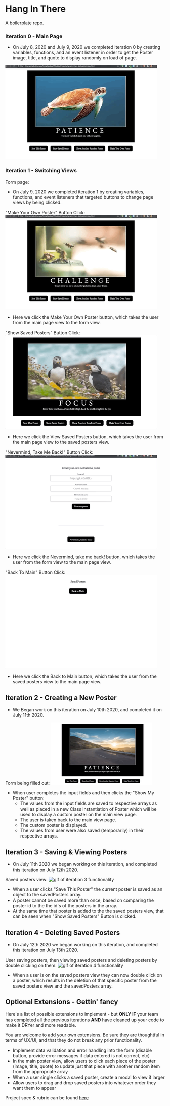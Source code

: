 # Hang In There

A boilerplate repo.

### Iteration 0 - Main Page

- On July 8, 2020 and July 9, 2020 we completed iteration 0 by creating variables, functions, and an event listener in order to get the Poster image, title, and quote to display randomly on load of page.

![gif of main page poster upon load](/ReadMeGifs/PageLoad.gif)

### Iteration 1 - Switching Views

Form page:

- On July 9, 2020 we completed iteration 1 by creating variables, functions, and event listeners that targeted buttons to change page views by being clicked.

"Make Your Own Poster" Button Click:
![gif of Make Your Own Poster Button being clicked](/ReadMeGifs/viewForm.gif)

- Here we click the Make Your Own Poster button, which takes the user from the main page view to the form view.

"Show Saved Posters" Button Click:
![gif of View Saved Posters button being clicked](/ReadMeGifs/showSavedPostersButton.gif)

- Here we click the View Saved Posters button, which takes the user from the main page view to the saved posters view.

"Nevermind, Take Me Back!" Button Click:
![gif of Nevermind, take me back! button being clicked](/ReadMeGifs/takeMeBack.gif)

- Here we click the Nevermind, take me back! button, which takes the user from the form view to the main page view.

"Back To Main" Button Click:
![gif of Back to Main button being clicked](/ReadMeGifs/backToMainButton.gif)

- Here we click the Back to Main button, which takes the user from the saved posters view to the main page view.

## Iteration 2 - Creating a New Poster

- We Began work on this iteration on July 10th 2020, and completed it on July 11th 2020.

Form being filled out:
![gif of iteration 2 functionality](/ReadMeGifs/iteration-2.gif)


- When user completes the input fields and then clicks the "Show My Poster" button:
  - The values from the input fields are saved to respective arrays as well as placed in a new Class instantiation of Poster which will be used to display a custom poster on the main view page.
  - The user is taken back to the main view page.
  - The custom poster is displayed.
  - The values from user were also saved (temporarily) in their respective arrays.

## Iteration 3 - Saving & Viewing Posters

- On July 11th 2020 we began working on this iteration, and completed this iteration on July 12th 2020.

Saved posters view:
![gif of iteration 3 functionality](/ReadMeGifs/iteration3.gif)

- When a user clicks "Save This Poster" the current poster is saved as an object to the savedPosters array.
- A poster cannot be saved more than once, based on comparing the poster id to the the id's of the posters in the array.
- At the same time that poster is added to the the saved posters view, that can be seen when "Show Saved Posters" Button is clicked.

## Iteration 4 - Deleting Saved Posters

- On July 12th 2020 we began working on this iteration, and completed this iteration on July 13th 2020.

User saving posters, then viewing saved posters and deleting posters by double clicking on them:
![gif of iteration 4 functionality](/ReadMeGifs/iteration4.gif)

- When a user is on the saved posters view they can now double click on a poster, which results in the deletion of that specific poster from the saved posters view and the savedPosters array.

## Optional Extensions - Gettin' fancy

Here's a list of possible extensions to implement - but **ONLY IF** your team has completed all the previous iterations **AND** have cleaned up your code to make it DRYer and more readable.

You are welcome to add your own extensions. Be sure they are thoughtful in terms of UX/UI, and that they do not break any prior functionality.

- Implement data validation and error handling into the form (disable button, provide error messages if data entered is not correct, etc)
- In the main poster view, allow users to click each piece of the poster (image, title, quote) to update just that piece with another random item from the appropriate array
- When a user single clicks a saved poster, create a modal to view it larger
- Allow users to drag and drop saved posters into whatever order they want them to appear


Project spec & rubric can be found [here](https://frontend.turing.io/projects/module-1/hang-in-there.html)
